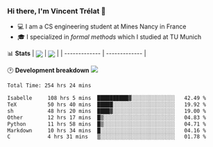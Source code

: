 ### Hi there, I'm Vincent Trélat 👋
 - 💻 I am a CS engineering student at Mines Nancy in France
 - 🎓 I specialized in *formal methods* which I studied at TU Munich

📊 **Stats**
| <img align="center" src="https://readme-stats.clckblog.space/api?username=VTrelat&show_icons=true&include_all_commits=true&theme=tokyonight&hide_border=true" /> | <img align="center" src="https://readme-stats.clckblog.space/api/top-langs/?username=VTrelat&layout=compact&theme=tokyonight&hide_border=true" /> |
| ------------- | ------------- |

🕑 **Development breakdown** ![](https://wakatime.com/badge/user/8d0110fb-6b70-4990-ab86-45c404715c2b.svg)
<!--START_SECTION:waka-->

```txt
Total Time: 254 hrs 24 mins

Isabelle     108 hrs 5 mins  ██████████▓░░░░░░░░░░░░░░   42.49 %
TeX          50 hrs 40 mins  █████░░░░░░░░░░░░░░░░░░░░   19.92 %
sh           48 hrs 20 mins  ████▓░░░░░░░░░░░░░░░░░░░░   19.00 %
Other        12 hrs 17 mins  █▒░░░░░░░░░░░░░░░░░░░░░░░   04.83 %
Python       11 hrs 58 mins  █▒░░░░░░░░░░░░░░░░░░░░░░░   04.71 %
Markdown     10 hrs 34 mins  █░░░░░░░░░░░░░░░░░░░░░░░░   04.16 %
C            4 hrs 31 mins   ▒░░░░░░░░░░░░░░░░░░░░░░░░   01.78 %
```

<!--END_SECTION:waka-->
